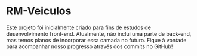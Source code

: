 # RM-Veiculos
Este projeto foi inicialmente criado para fins de estudos de desenvolvimento front-end. Atualmente, não inclui uma parte de back-end, mas temos planos de incorporar essa camada no futuro. Fique à vontade para acompanhar nosso progresso através dos commits no GitHub!

